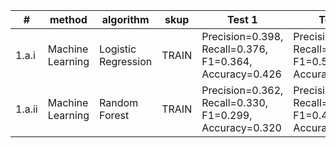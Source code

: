 | #      | method           | algorithm          | skup   | Test 1                                                  | Test 2                                                  | Test 3                                                  |
|--------|------------------|---------------------|--------|---------------------------------------------------------|---------------------------------------------------------|---------------------------------------------------------|
| 1.a.i | Machine Learning | Logistic Regression | TRAIN | Precision=0.398, Recall=0.376, F1=0.364, Accuracy=0.426 | Precision=0.506, Recall=0.523, F1=0.501, Accuracy=0.561 | Precision=0.457, Recall=0.504, F1=0.424, Accuracy=0.528 |
| 1.a.ii | Machine Learning | Random Forest | TRAIN | Precision=0.362, Recall=0.330, F1=0.299, Accuracy=0.320 | Precision=0.468, Recall=0.465, F1=0.452, Accuracy=0.555 | Precision=0.430, Recall=0.404, F1=0.394, Accuracy=0.593 |
